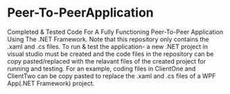 # Peer-To-PeerApplication
Completed &amp; Tested Code For A Fully Functioning Peer-To-Peer Application Using The .NET Framework. Note that this repository only contains the .xaml and .cs files. To run & test the application- a new .NET project in visual studio must be created and the code files in the repository can be copy pasted/replaced with the relavant files of the created project for running and testing. For an example, coding files in ClientOne and ClientTwo can be copy pasted to replace the .xaml and .cs files of a WPF App(.NET Framework) project.  
